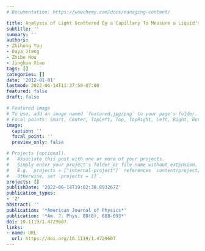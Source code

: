 ```yaml
---
# Documentation: https://wowchemy.com/docs/managing-content/

title: Analysis of Light Scattered By a Capillary To Measure a Liquid's Index of Refraction
subtitle: ''
summary: ''
authors:
- Zhihong You
- Daya Jiang
- Zhibo Hou
- Jinghua Xiao
tags: []
categories: []
date: '2012-01-01'
lastmod: 2022-06-14T11:37:59-07:00
featured: false
draft: false

# Featured image
# To use, add an image named `featured.jpg/png` to your page's folder.
# Focal points: Smart, Center, TopLeft, Top, TopRight, Left, Right, BottomLeft, Bottom, BottomRight.
image:
  caption: ''
  focal_point: ''
  preview_only: false

# Projects (optional).
#   Associate this post with one or more of your projects.
#   Simply enter your project's folder or file name without extension.
#   E.g. `projects = ["internal-project"]` references `content/project/deep-learning/index.md`.
#   Otherwise, set `projects = []`.
projects: []
publishDate: '2022-06-14T19:02:38.893267Z'
publication_types:
- '2'
abstract: ''
publication: '*American Journal of Physics*'
publication: '*Am. J. Phys. 80(8), 688-693*'
doi: 10.1119/1.4729607
links:
- name: URL
  url: https://doi.org/10.1119/1.4729607
---
```

